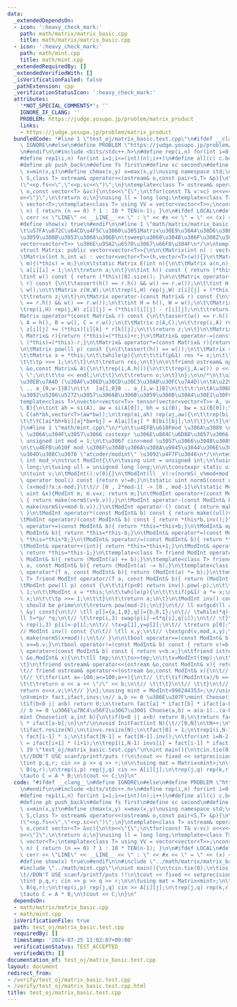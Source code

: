 ```yaml
---
data:
  _extendedDependsOn:
  - icon: ':heavy_check_mark:'
    path: math/matrix/matrix_basic.cpp
    title: math/matrix/matrix_basic.cpp
  - icon: ':heavy_check_mark:'
    path: math/mint.cpp
    title: math/mint.cpp
  _extendedRequiredBy: []
  _extendedVerifiedWith: []
  _isVerificationFailed: false
  _pathExtension: cpp
  _verificationStatusIcon: ':heavy_check_mark:'
  attributes:
    '*NOT_SPECIAL_COMMENTS*': ''
    IGNORE_IF_CLANG: ''
    PROBLEM: https://judge.yosupo.jp/problem/matrix_product
    links:
    - https://judge.yosupo.jp/problem/matrix_product
  bundledCode: "#line 1 \"test_oj/matrix_basic.test.cpp\"\n#ifdef __clang__\n#define\
    \ IGNORE\n#else\n#define PROBLEM \"https://judge.yosupo.jp/problem/matrix_product\"\
    \n#endif\n\n#include <bits/stdc++.h>\n#define rep(i,n) for(int i=0;i<(int)(n);i++)\n\
    #define rep1(i,n) for(int i=1;i<=(int)(n);i++)\n#define all(c) c.begin(),c.end()\n\
    #define pb push_back\n#define fs first\n#define sc second\n#define chmin(x,y)\
    \ x=min(x,y)\n#define chmax(x,y) x=max(x,y)\nusing namespace std;\ntemplate<class\
    \ S,class T> ostream& operator<<(ostream& o,const pair<S,T> &p){\n\treturn o<<\"\
    (\"<<p.fs<<\",\"<<p.sc<<\")\";\n}\ntemplate<class T> ostream& operator<<(ostream&\
    \ o,const vector<T> &vc){\n\to<<\"{\";\n\tfor(const T& v:vc) o<<v<<\",\";\n\t\
    o<<\"}\";\n\treturn o;\n}\nusing ll = long long;\ntemplate<class T> using V =\
    \ vector<T>;\ntemplate<class T> using VV = vector<vector<T>>;\nconstexpr ll TEN(int\
    \ n) { return (n == 0) ? 1 : 10 * TEN(n-1); }\n\n#ifdef LOCAL\n#define show(x)\
    \ cerr << \"LINE\" << __LINE__ << \" : \" << #x << \" = \" << (x) << endl\n#else\n\
    #define show(x) true\n#endif\n\n#line 1 \"math/matrix/matrix_basic.cpp\"\n/*\n\
    \t\u57FA\u672C\u64CD\u4F5C\u3060\u3051Matrix\u30E9\u30A4\u30D6\u30E9\u30EA\u306B\
    \u3059\u308B\u3053\u3068\u306B\n\tsweep\u3068\u304B\u306F\u3082\u3046\u76F4\u63A5\
    vector<vector<T>> \u306E\u95A2\u6570\u3067\u66F8\u304F\n*/\n\ntemplate<class T>\n\
    struct Matrix: public vector<vector<T>>{\n\n\tMatrix(int n) : vector<vector<T>>(n,vector<T>(n)){}\n\
    \tMatrix(int h,int w) : vector<vector<T>>(h,vector<T>(w)){}\n\tMatrix(const vector<vector<T>>&\
    \ m){(*this) = m;}\n\n\tstatic Matrix E(int n){\n\t\tMatrix a(n,n);\n\t\trep(i,n)\
    \ a[i][i] = 1;\n\t\treturn a;\n\t}\n\tint h() const { return (*this).size(); }\n\
    \tint w() const { return (*this)[0].size(); }\n\n\tMatrix operator+(const Matrix&\
    \ r) const {\n\t\tassert(h() == r.h() && w() == r.w());\n\t\tint H = h(), W =\
    \ w();\n\t\tMatrix z(H,W);\n\t\trep(i,H) rep(j,W) z[i][j] = (*this)[i][j] + r[i][j];\n\
    \t\treturn z;\n\t}\n\tMatrix operator-(const Matrix& r) const {\n\t\tassert(h()\
    \ == r.h() && w() == r.w());\n\t\tint H = h(), W = w();\n\t\tMatrix z(H,W);\n\t\
    \trep(i,H) rep(j,W) z[i][j] = (*this)[i][j] - r[i][j];\n\t\treturn z;\n\t}\n\t\
    Matrix operator*(const Matrix& r) const {\n\t\tassert(w() == r.h());\n\t\tint\
    \ A = h(), B = w(), C = r.w();\n\t\tMatrix z(A,C);\n\t\trep(i,A) rep(k,B) rep(j,C)\
    \ z[i][j] += (*this)[i][k] * r[k][j];\n\t\treturn z;\n\t}\n\tMatrix& operator+=(const\
    \ Matrix& r){return (*this)=(*this)+r;}\n\tMatrix& operator-=(const Matrix& r){return\
    \ (*this)=(*this)-r;}\n\tMatrix& operator*=(const Matrix& r){return (*this)=(*this)*r;}\n\
    \n\tMatrix pow(ll p) const {\n\t\tassert(h() == w());\n\t\tMatrix res = E(h());\n\
    \t\tMatrix x = *this;\n\t\twhile(p){\n\t\t\tif(p&1) res *= x;\n\t\t\tx *= x;\n\
    \t\t\tp >>= 1;\n\t\t}\n\t\treturn res;\n\t}\n\n\tfriend ostream& operator<<(ostream\
    \ &o,const Matrix& A){\n\t\trep(i,A.h()){\n\t\t\trep(j,A.w()) o << A[i][j]<<\"\
    \ \";\n\t\t\to << endl;\n\t\t}\n\t\treturn o;\n\t}\n};\n\n/*\n\t\u30C6\u30F3\u30BD\
    \u30EB\u7A4D (\u30AF\u30ED\u30CD\u30C3\u30AB\u30FC\u7A4D)\n\tA\u2297B =[a{0,0}B\
    \ .. a_{0,w-1}B]\n\t\t  [a{1,0}B .. a_{1,w-1}B]\n\t\t\t:\n\tA\u306E1\u30DE\u30B9\
    \u3092\u5206\u5272\u3057\u3066B\u306B\u3059\u308B\u30A4\u30E1\u30FC\u30B8\n*/\n\
    template<class T>\nvector<vector<T>> tensor(vector<vector<T>> A, vector<vector<T>>\
    \ B){\n\tint ah = si(A), aw = si(A[0]), bh = si(B), bw = si(B[0]);\n\tvector<vector<T>>\
    \ C(ah*bh,vector<T>(aw*bw));\n\trep(ai,ah) rep(aj,aw){\n\t\trep(bi,bh) rep(bj,bw){\n\
    \t\t\tC[ai*bh+bi][aj*bw+bj] = A[ai][aj] * B[bi][bj];\n\t\t}\n\t}\n\treturn C;\n\
    }\n#line 1 \"math/mint.cpp\"\n/*\n\t\u4EFB\u610Fmod \u306A\u3089 \n\ttemplate\
    \ \u306A\u304F\u3057\u3066 costexpr \u306E\u884C\u6D88\u3057\u3066 global \u306B\
    \ unsigned int mod = 1;\n\t\u3067 cin>>mod \u3057\u3066\u304B\u3089\u4F7F\u3046\
    \n\t\u4EFB\u610F mod \u306F\u304B\u306A\u308A\u9045\u3044\u306E\u3067\u3001\u3067\
    \u304D\u308C\u3070 \"atcoder/modint\" \u3092\u4F7F\u3046\n*/\n\ntemplate<unsigned\
    \ int mod_>\nstruct ModInt{\t\n\tusing uint = unsigned int;\n\tusing ll = long\
    \ long;\n\tusing ull = unsigned long long;\n\n\tconstexpr static uint mod = mod_;\n\
    \n\tuint v;\n\tModInt():v(0){}\n\tModInt(ll _v):v(normS(_v%mod+mod)){}\n\texplicit\
    \ operator bool() const {return v!=0;}\n\tstatic uint normS(const uint &x){return\
    \ (x<mod)?x:x-mod;}\t\t// [0 , 2*mod-1] -> [0 , mod-1]\n\tstatic ModInt make(const\
    \ uint &x){ModInt m; m.v=x; return m;}\n\tModInt operator+(const ModInt& b) const\
    \ { return make(normS(v+b.v));}\n\tModInt operator-(const ModInt& b) const { return\
    \ make(normS(v+mod-b.v));}\n\tModInt operator-() const { return make(normS(mod-v));\
    \ }\n\tModInt operator*(const ModInt& b) const { return make((ull)v*b.v%mod);}\n\
    \tModInt operator/(const ModInt& b) const { return *this*b.inv();}\n\tModInt&\
    \ operator+=(const ModInt& b){ return *this=*this+b;}\n\tModInt& operator-=(const\
    \ ModInt& b){ return *this=*this-b;}\n\tModInt& operator*=(const ModInt& b){ return\
    \ *this=*this*b;}\n\tModInt& operator/=(const ModInt& b){ return *this=*this/b;}\n\
    \tModInt& operator++(int){ return *this=*this+1;}\n\tModInt& operator--(int){\
    \ return *this=*this-1;}\n\ttemplate<class T> friend ModInt operator+(T a, const\
    \ ModInt& b){ return (ModInt(a) += b);}\n\ttemplate<class T> friend ModInt operator-(T\
    \ a, const ModInt& b){ return (ModInt(a) -= b);}\n\ttemplate<class T> friend ModInt\
    \ operator*(T a, const ModInt& b){ return (ModInt(a) *= b);}\n\ttemplate<class\
    \ T> friend ModInt operator/(T a, const ModInt& b){ return (ModInt(a) /= b);}\n\
    \tModInt pow(ll p) const {\n\t\tif(p<0) return inv().pow(-p);\n\t\tModInt a =\
    \ 1;\n\t\tModInt x = *this;\n\t\twhile(p){\n\t\t\tif(p&1) a *= x;\n\t\t\tx *=\
    \ x;\n\t\t\tp >>= 1;\n\t\t}\n\t\treturn a;\n\t}\n\tModInt inv() const {\t\t//\
    \ should be prime\n\t\treturn pow(mod-2);\n\t}\n\t// ll extgcd(ll a,ll b,ll &x,ll\
    \ &y) const{\n\t// \tll p[]={a,1,0},q[]={b,0,1};\n\t// \twhile(*q){\n\t// \t\t\
    ll t=*p/ *q;\n\t// \t\trep(i,3) swap(p[i]-=t*q[i],q[i]);\n\t// \t}\n\t// \tif(p[0]<0)\
    \ rep(i,3) p[i]=-p[i];\n\t// \tx=p[1],y=p[2];\n\t// \treturn p[0];\n\t// }\n\t\
    // ModInt inv() const {\n\t// \tll x,y;\n\t// \textgcd(v,mod,x,y);\n\t// \treturn\
    \ make(normS(x+mod));\n\t// }\n\n\tbool operator==(const ModInt& b) const { return\
    \ v==b.v;}\n\tbool operator!=(const ModInt& b) const { return v!=b.v;}\n\tbool\
    \ operator<(const ModInt& b) const { return v<b.v;}\n\tfriend istream& operator>>(istream\
    \ &o,ModInt& x){\n\t\tll tmp;\n\t\to>>tmp;\n\t\tx=ModInt(tmp);\n\t\treturn o;\n\
    \t}\n\tfriend ostream& operator<<(ostream &o,const ModInt& x){ return o<<x.v;}\n\
    \t// friend ostream& operator<<(ostream &o,const ModInt& x){\n\t// \tfor(int b=1;b<=100;b++){\n\
    \t// \t\tfor(int a=-100;a<=100;a++){\n\t// \t\t\tif(ModInt(a)/b == x){\n\t// \t\
    \t\t\treturn o << a << \"/\" << b;\n\t// \t\t\t}\n\t// \t\t}\n\t// \t}\n\t// \t\
    return o<<x.v;\n\t// }\n};\nusing mint = ModInt<998244353>;\n//using mint = ModInt<1000000007>;\n\
    \nV<mint> fact,ifact,invs;\n// a,b >= 0 \u306E\u307F\nmint Choose(int a,int b){\n\
    \tif(b<0 || a<b) return 0;\n\treturn fact[a] * ifact[b] * ifact[a-b];\n}\n\n/*\n\
    // b >= 0 \u306E\u7BC4\u56F2\u3067\u3001 Choose(a,b) = a(a-1)..(a-b+1) / b!\n\
    mint Choose(int a,int b){\n\tif(b<0 || a<b) return 0;\n\treturn fact[a] * ifact[b]\
    \ * ifact[a-b];\n}\n*/\n\nvoid InitFact(int N){\t//[0,N]\n\tN++;\n\tfact.resize(N);\n\
    \tifact.resize(N);\n\tinvs.resize(N);\n\tfact[0] = 1;\n\trep1(i,N-1) fact[i] =\
    \ fact[i-1] * i;\n\tifact[N-1] = fact[N-1].inv();\n\tfor(int i=N-2;i>=0;i--) ifact[i]\
    \ = ifact[i+1] * (i+1);\n\trep1(i,N-1) invs[i] = fact[i-1] * ifact[i];\n}\n#line\
    \ 39 \"test_oj/matrix_basic.test.cpp\"\n\nint main(){\n\tcin.tie(0);\n\tios::sync_with_stdio(false);\t\
    \t//DON'T USE scanf/printf/puts !!\n\tcout << fixed << setprecision(20);\n\t\n\
    \tint p,q,r; cin >> p >> q >> r;\n\n\tusing mat = Matrix<mint>;\n\tmat A(p,q),\
    \ B(q,r);\n\trep(i,p) rep(j,q) cin >> A[i][j];\n\trep(j,q) rep(k,r) cin >> B[j][k];\n\
    \tauto C = A * B;\n\tcout << C;\n}\n"
  code: "#ifdef __clang__\n#define IGNORE\n#else\n#define PROBLEM \"https://judge.yosupo.jp/problem/matrix_product\"\
    \n#endif\n\n#include <bits/stdc++.h>\n#define rep(i,n) for(int i=0;i<(int)(n);i++)\n\
    #define rep1(i,n) for(int i=1;i<=(int)(n);i++)\n#define all(c) c.begin(),c.end()\n\
    #define pb push_back\n#define fs first\n#define sc second\n#define chmin(x,y)\
    \ x=min(x,y)\n#define chmax(x,y) x=max(x,y)\nusing namespace std;\ntemplate<class\
    \ S,class T> ostream& operator<<(ostream& o,const pair<S,T> &p){\n\treturn o<<\"\
    (\"<<p.fs<<\",\"<<p.sc<<\")\";\n}\ntemplate<class T> ostream& operator<<(ostream&\
    \ o,const vector<T> &vc){\n\to<<\"{\";\n\tfor(const T& v:vc) o<<v<<\",\";\n\t\
    o<<\"}\";\n\treturn o;\n}\nusing ll = long long;\ntemplate<class T> using V =\
    \ vector<T>;\ntemplate<class T> using VV = vector<vector<T>>;\nconstexpr ll TEN(int\
    \ n) { return (n == 0) ? 1 : 10 * TEN(n-1); }\n\n#ifdef LOCAL\n#define show(x)\
    \ cerr << \"LINE\" << __LINE__ << \" : \" << #x << \" = \" << (x) << endl\n#else\n\
    #define show(x) true\n#endif\n\n#include \"../math/matrix/matrix_basic.cpp\"\n\
    #include \"../math/mint.cpp\"\n\nint main(){\n\tcin.tie(0);\n\tios::sync_with_stdio(false);\t\
    \t//DON'T USE scanf/printf/puts !!\n\tcout << fixed << setprecision(20);\n\t\n\
    \tint p,q,r; cin >> p >> q >> r;\n\n\tusing mat = Matrix<mint>;\n\tmat A(p,q),\
    \ B(q,r);\n\trep(i,p) rep(j,q) cin >> A[i][j];\n\trep(j,q) rep(k,r) cin >> B[j][k];\n\
    \tauto C = A * B;\n\tcout << C;\n}\n"
  dependsOn:
  - math/matrix/matrix_basic.cpp
  - math/mint.cpp
  isVerificationFile: true
  path: test_oj/matrix_basic.test.cpp
  requiredBy: []
  timestamp: '2024-07-25 11:02:07+09:00'
  verificationStatus: TEST_ACCEPTED
  verifiedWith: []
documentation_of: test_oj/matrix_basic.test.cpp
layout: document
redirect_from:
- /verify/test_oj/matrix_basic.test.cpp
- /verify/test_oj/matrix_basic.test.cpp.html
title: test_oj/matrix_basic.test.cpp
---
```

